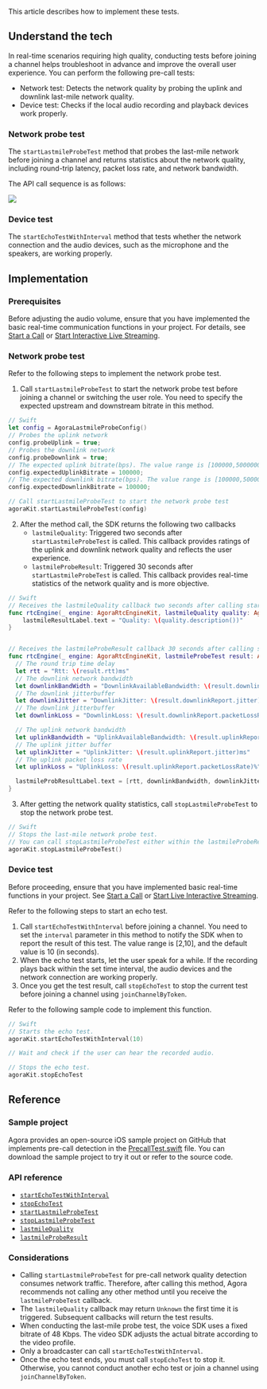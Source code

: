 This article describes how to implement these tests.

## Understand the tech

In real-time scenarios requiring high quality, conducting tests before joining a channel helps troubleshoot in advance and improve the overall user experience. You can perform the following pre-call tests:

- Network test: Detects the network quality by probing the uplink and downlink last-mile network quality.
- Device test: Checks if the local audio recording and playback devices work properly.

### Network probe test

The `startLastmileProbeTest` method that probes the last-mile network before joining a channel and returns statistics about the network quality, including round-trip latency, packet loss rate, and network bandwidth.

The API call sequence is as follows:

![](https://web-cdn.agora.io/docs-files/1603946038258)

### Device test

The `startEchoTestWithInterval` method that tests whether the network connection and the audio devices, such as the microphone and the speakers, are working properly.

## Implementation

### Prerequisites

Before adjusting the audio volume, ensure that you have implemented the basic real-time communication functions in your project. For details, see [Start a Call](start_call_ios) or [Start Interactive Live Streaming](start_live_ios).

### Network probe test

Refer to the following steps to implement the network probe test.

1. Call `startLastmileProbeTest` to start the network probe test before joining a channel or switching the user role. You need to specify the expected upstream and downstream bitrate in this method.

  ```swift
  // Swift
  let config = AgoraLastmileProbeConfig()
  // Probes the uplink network
  config.probeUplink = true;
  // Probes the downlink network
  config.probeDownlink = true;
  // The expected uplink bitrate(bps). The value range is [100000,5000000]
  config.expectedUplinkBitrate = 100000;
  // The expected downlink bitrate(bps). The value range is [100000,5000000]
  config.expectedDownlinkBitrate = 100000;

  // Call startLastmileProbeTest to start the network probe test
  agoraKit.startLastmileProbeTest(config)
  ```

2. After the method call, the SDK returns the following two callbacks
	- `lastmileQuality`: Triggered two seconds after `startLastmileProbeTest` is called. This callback provides ratings of the uplink and downlink network quality and reflects the user experience.
	- `lastmileProbeResult`: Triggered 30 seconds after `startLastmileProbeTest` is called. This callback provides real-time statistics of the network quality and is more objective.

  ```swift
  // Swift
  // Receives the lastmileQuality callback two seconds after calling startLastmileProbeTest. This callback is triggered once every 2 seconds.
  func rtcEngine(_ engine: AgoraRtcEngineKit, lastmileQuality quality: AgoraNetworkQuality) {
      lastmileResultLabel.text = "Quality: \(quality.description())"
  }


  // Receives the lastmileProbeResult callback 30 seconds after calling startLastmileProbeTest. This callback provides more detailed network quality statistics.
  func rtcEngine(_ engine: AgoraRtcEngineKit, lastmileProbeTest result: AgoraLastmileProbeResult) {
    // The round trip time delay
    let rtt = "Rtt: \(result.rtt)ms"
    // The downlink network bandwidth
    let downlinkBandWidth = "DownlinkAvailableBandwidth: \(result.downlinkReport.availableBandwidth)Kbps"
    // The downlink jitterbuffer
    let downlinkJitter = "DownlinkJitter: \(result.downlinkReport.jitter)ms"
    // The downlink jitterbuffer
    let downlinkLoss = "DownlinkLoss: \(result.downlinkReport.packetLossRate)%"

    // The uplink network bandwidth
    let uplinkBandwidth = "UplinkAvailableBandwidth: \(result.uplinkReport.availableBandwidth)Kbps"
    // The uplink jitter buffer
    let uplinkJitter = "UplinkJitter: \(result.uplinkReport.jitter)ms"
    // The uplink packet loss rate
    let uplinkLoss = "UplinkLoss: \(result.uplinkReport.packetLossRate)%"

    lastmileProbResultLabel.text = [rtt, downlinkBandwidth, downlinkJitter, downlinkLoss, uplinkBandwidth, uplinkJitter, uplinkLoss].joined(separator: "\n")
  }
  ```

3. After getting the network quality statistics, call `stopLastmileProbeTest` to stop the network probe test.

  ```swift
  // Swift
  // Stops the last-mile network probe test.
  // You can call stopLastmileProbeTest either within the lastmileProbeResult callback, or at other time before joining a channel.
  agoraKit.stopLastmileProbeTest()
  ```
  
### Device test

Before proceeding, ensure that you have implemented basic real-time functions in your project. See [Start a Call](start_call_ios) or [Start Live Interactive Streaming](start_live_ios).

Refer to the following steps to start an echo test.

1. Call `startEchoTestWithInterval` before joining a channel. You need to set the `interval` parameter in this method to notify the SDK when to report the result of this test. The value range is [2,10], and the default value is 10 (in seconds).
2. When the echo test starts, let the user speak for a while. If the recording plays back within the set time interval, the audio devices and the network connection are working properly.
3. Once you get the test result, call `stopEchoTest` to stop the current test before joining a channel using `joinChannelByToken`.


Refer to the following sample code to implement this function.

```swift
// Swift
// Starts the echo test.
agoraKit.startEchoTestWithInterval(10)

// Wait and check if the user can hear the recorded audio.

// Stops the echo test.
agoraKit.stopEchoTest
```

## Reference

### Sample project

Agora provides an open-source iOS sample project on GitHub that implements pre-call detection in the [PrecallTest.swift](https://github.com/AgoraIO/API-Examples/blob/dev/3.6.200/iOS/APIExample/Examples/Advanced/PrecallTest/PrecallTest.swift) file. You can download the sample project to try it out or refer to the source code.

### API reference

- [`startEchoTestWithInterval`](./API%20Reference/oc/Classes/AgoraRtcEngineKit.html#//api/name/startEchoTestWithInterval:successBlock:)
- [`stopEchoTest`](./API%20Reference/oc/Classes/AgoraRtcEngineKit.html#//api/name/stopEchoTest)
- [`startLastmileProbeTest`](./API%20Reference/oc/Classes/AgoraRtcEngineKit.html#//api/name/startLastmileProbeTest:)
- [`stopLastmileProbeTest`](./API%20Reference/oc/Classes/AgoraRtcEngineKit.html#//api/name/stopLastmileProbeTest)
- [`lastmileQuality`](./API%20Reference/oc/Protocols/AgoraRtcEngineDelegate.html#//api/name/rtcEngine:lastmileQuality:)
- [`lastmileProbeResult`](./API%20Reference/oc/Protocols/AgoraRtcEngineDelegate.html#//api/name/rtcEngine:lastmileProbeTestResult:)

### Considerations

- Calling `startLastmileProbeTest` for pre-call network quality detection consumes network traffic. Therefore, after calling this method, Agora recommends not calling any other method until you receive the `lastmileProbeTest` callback.
- The `lastmileQuality` callback may return `Unknown` the first time it is triggered. Subsequent callbacks will return the test results.
- When conducting the last-mile probe test, the voice SDK uses a fixed bitrate of 48 Kbps. The video SDK adjusts the actual bitrate according to the video profile.
- Only a broadcaster can call `startEchoTestWithInterval`.
- Once the echo test ends, you must call `stopEchoTest` to stop it. Otherwise, you cannot conduct another echo test or join a channel using `joinChannelByToken`.